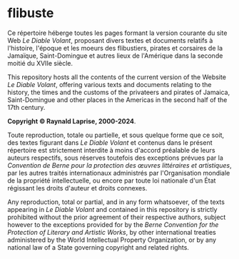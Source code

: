 # flibuste
Ce répertoire héberge toutes les pages formant la version courante du site Web _Le Diable Volant_, proposant divers textes et documents relatifs à l'histoire, l'époque et les moeurs des flibustiers, pirates et corsaires de la Jamaïque, Saint-Domingue et autres lieux de l'Amérique dans la seconde moitié du XVIIe siècle.

This repository hosts all the contents of the current version of the Website _Le Diable Volant_, offering various texts and documents relating to the history, the times and the customs of the privateers and pirates of Jamaica, Saint-Domingue and other places in the Americas in the second half of the 17th century.

**Copyright © Raynald Laprise, 2000-2024**.

Toute reproduction, totale ou partielle, et sous quelque forme que ce soit, des textes figurant dans _Le Diable Volant_ et contenus dans le présent répertoire est strictement interdite à moins d'accord préalable de leurs auteurs respectifs, sous réserves toutefois des exceptions prévues par la _Convention de Berne pour la protection des œuvres littéraires et artistiques_, par les autres traités internationaux administrés par l'Organisation mondiale de la propriété intellectuelle, ou encore par toute loi nationale d'un État régissant les droits d'auteur et droits connexes.

Any reproduction, total or partial, and in any form whatsoever, of the texts appearing in _Le Diable Volant_ and contained in this repository is strictly prohibited without the prior agreement of their respective authors, subject however to the exceptions provided for by the _Berne Convention for the Protection of Literary and Artistic Works_, by other international treaties administered by the World Intellectual Property Organization, or by any national law of a State governing copyright and related rights.

